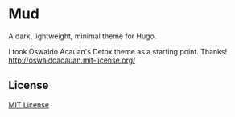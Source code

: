 # Mud

A dark, lightweight, minimal theme for Hugo.

I took Oswaldo Acauan's Detox theme as a starting point. Thanks!
http://oswaldoacauan.mit-license.org/

## License

[MIT License](http://y6nh.mit-license.org/)
